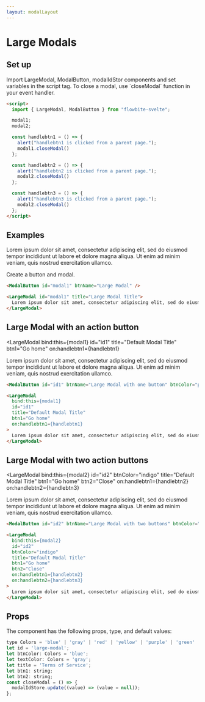 ```yaml
---
layout: modalLayout
---
```


<script>
  import { LargeModal, ModalButton }from '$lib/index';

  let modal1;
  let modal2;

  const handlebtn1 = () => {
    alert("handlebtn1 is clicked from a parent page.");
    modal1.closeModal()
  };

  const handlebtn2 = () => {
    alert("handlebtn2 is clicked from a parent page.");
    modal2.closeModal()
  };

  const handlebtn3 = () => {
    alert("handlebtn3 is clicked from a parent page.");
    modal2.closeModal()
  };
</script>

<h1 class="text-3xl w-full dark:text-white py-8">Large Modals</h1>

<h2 class="text-2xl w-full dark:text-white py-8">Set up</h2>

<p class="dark:text-white py-4 text-lg">Import LargeModal, ModalButton, modalIdStor components and set variables in the script tag. To close a modal, use `closeModal` function in your event handler.</p>


```html
<script>
  import { LargeModal, ModalButton } from "flowbite-svelte";

  modal1;
  modal2;

  const handlebtn1 = () => {
    alert("handlebtn1 is clicked from a parent page.");
    modal1.closeModal()
  };

  const handlebtn2 = () => {
    alert("handlebtn2 is clicked from a parent page.");
    modal2.closeModal()
  };

  const handlebtn3 = () => {
    alert("handlebtn3 is clicked from a parent page.");
    modal2.closeModal()
  };
</script>
```

<h2 class="text-2xl w-full dark:text-white py-8">Examples</h2>

<div class="container flex flex-wrap justify-center rounded-xl mx-auto bg-gradient-to-r bg-white dark:bg-gray-900 border border-gray-200 dark:border-gray-700 p-2 sm:p-6">
  <ModalButton id="modal1" btnName="Large Modal" />
</div>

<LargeModal id="modal1" title="Large Modal Title">
  Lorem ipsum dolor sit amet, consectetur adipiscing elit, sed do eiusmod
  tempor incididunt ut labore et dolore magna aliqua. Ut enim ad minim veniam,
  quis nostrud exercitation ullamco.
</LargeModal>

<p class=" dark:text-white py-4"> Create a button and modal.

```html
<ModalButton id="modal1" btnName="Large Modal" />

<LargeModal id="modal1" title="Large Modal Title">
  Lorem ipsum dolor sit amet, consectetur adipiscing elit, sed do eiusmod tempor.
</LargeModal>
```

<h2 class="text-2xl w-full dark:text-white py-8">Large Modal with an action button</h2>

<div class="container flex flex-wrap justify-center rounded-xl mx-auto bg-gradient-to-r bg-white dark:bg-gray-900 border border-gray-200 dark:border-gray-700 p-2 sm:p-6">
  <ModalButton id="id1" btnName="Large Modal with one button" btnColor="pink" />
</div>

<LargeModal
  bind:this={modal1}
  id="id1"
  title="Default Modal Title"
  btn1="Go home"
  on:handlebtn1={handlebtn1}
>
  Lorem ipsum dolor sit amet, consectetur adipiscing elit, sed do eiusmod
  tempor incididunt ut labore et dolore magna aliqua. Ut enim ad minim veniam,
  quis nostrud exercitation ullamco.
</LargeModal>

```html
<ModalButton id="id1" btnName="Large Modal with one button" btnColor="pink" />

<LargeModal
  bind:this={modal1}
  id="id1"
  title="Default Modal Title"
  btn1="Go home"
  on:handlebtn1={handlebtn1}
>
  Lorem ipsum dolor sit amet, consectetur adipiscing elit, sed do eiusmod tempor.
</LargeModal>
```

<h2 class="text-2xl w-full dark:text-white py-8">Large Modal with two action buttons</h2>

<div class="container flex flex-wrap justify-center rounded-xl mx-auto bg-gradient-to-r bg-white dark:bg-gray-900 border border-gray-200 dark:border-gray-700 p-2 sm:p-6">
  <ModalButton id="id2" btnName="Large Modal with two buttons" btnColor="indigo" />
</div>

<LargeModal
  bind:this={modal2}
  id="id2"
  btnColor="indigo"
  title="Default Modal Title"
  btn1="Go home"
  btn2="Close"
  on:handlebtn1={handlebtn2}
  on:handlebtn2={handlebtn3}
>
  Lorem ipsum dolor sit amet, consectetur adipiscing elit, sed do eiusmod
  tempor incididunt ut labore et dolore magna aliqua. Ut enim ad minim veniam,
  quis nostrud exercitation ullamco.
</LargeModal>


```html
<ModalButton id="id2" btnName="Large Modal with two buttons" btnColor="indigo" />

<LargeModal
  bind:this={modal2}
  id="id2"
  btnColor="indigo"
  title="Default Modal Title"
  btn1="Go home"
  btn2="Close"
  on:handlebtn1={handlebtn2}
  on:handlebtn2={handlebtn3}
>
  Lorem ipsum dolor sit amet, consectetur adipiscing elit, sed do eiusmod tempor.
</LargeModal>
```

<h2 class="text-2xl w-full dark:text-white py-8">Props</h2>

<p class="dark:text-white py-4 text-lg">The component has the following props, type, and default values:</p>

```js
type Colors = 'blue' | 'gray' | 'red' | 'yellow' | 'purple' | 'green' | 'indigo' | 'pink';
let id = 'large-modal';
let btnColor: Colors = 'blue';
let textColor: Colors = 'gray';
let title = 'Terms of Service';
let btn1: string;
let btn2: string;
const closeModal = () => {
  modalIdStore.update((value) => (value = null));
};
```